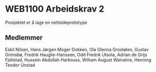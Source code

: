 # WEB1100 Arbeidskrav 2

Prosjektet er å lage en nettsideprototype

## Medlemmer
Eskil Nilsen,
Hans Jørgen Moger Dokken,
Ola Glenna Grostølen,
Gustav Grimsbø,
Fredrik Hauglie-Hanssen,
Odd Fredrik Utsola,
Adrian de Grijs Fjellstad,
Hussein Abdollah Harkouss,
William August Walvatne,
Henning Teodor Unstad